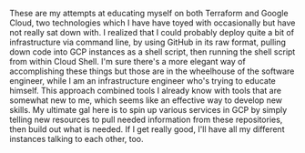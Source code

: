 These are my attempts at educating myself on both Terraform and Google Cloud, two technologies which I have have toyed with occasionally but have not really sat down with. I realized that I could probably deploy quite a bit of infrastructure via command line, by using GitHub in its raw format, pulling down code into GCP instances as a shell script, then running the shell script from within Cloud Shell. I'm sure there's a more elegant way of 
accomplishing these things but those are in the wheelhouse of the software engineer, while I am an infrastructure engineer who's trying to educate himself. This approach combined tools I already know with tools that are 
somewhat new to me, which seems like an effective way to develop new skills. My ultimate gal here is to spin up various services in GCP by simply telling new resources to pull needed information from these repositories, then build out what is needed. If I get really good, I'll have all my different instances talking to each other, too. 
